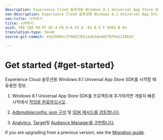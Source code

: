 ```yaml
---
description: Experience Cloud 솔루션용 Windows 8.1 Universal App Store SDK를 시작할 때 유용한 정보.
seo-description: Experience Cloud 솔루션용 Windows 8.1 Universal App Store SDK를 시작할 때 유용한 정보.
seo-title: 시작하기
title: 시작하기
uuid: 769 CBA 99-FF 82-4 FA 0-A 14 A -83 B 5 F 0495 B 04
translation-type: tm+mt
source-git-commit: e5ed5005c3f98d27b514a634e485f0f941138b2d

---
```



# Get started {#get-started}

Experience Cloud 솔루션용 Windows 8.1 Universal App Store SDK를 시작할 때 유용한 정보.

1. Windows 8.1 Universal App Store SDK를 프로젝트에 추가하려면 개발자 빠른 시작에서 [작업을 완료하십시오](/help/windows-appstore/c-getting-started/dev-qs.md).

1. [Adbmobileconfig. json 구성](/help/windows-appstore/c-configuration/c.json.md) 및 [SDK 메서드를 검토합니다](/help/windows-appstore/c-configuration/methods.md).

1. [Analytics](/help/windows-appstore/analytics/analytics.md), [Target](/help/windows-appstore/target/target-methods.md)및 [Audience Manager를 구현합니다](/help/windows-appstore/audiencemgmt/audience-manager-methods.md).

If you are upgrading from a previous version, see the [Migration guide](/help/windows-appstore/migration-v3.md).
